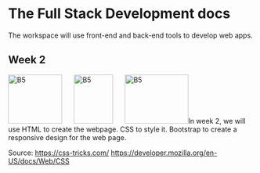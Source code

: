 # The Full Stack Development docs

The workspace will use front-end and back-end tools to develop web apps.

<h2>Week 2</h2>
<img src="https://upload.wikimedia.org/wikipedia/commons/thumb/6/61/HTML5_logo_and_wordmark.svg/180px-HTML5_logo_and_wordmark.svg.png" alt="B5" width="110" height="100"></img>
	<img src="https://upload.wikimedia.org/wikipedia/commons/thumb/d/d5/CSS3_logo_and_wordmark.svg/180px-CSS3_logo_and_wordmark.svg.png" alt="B5" width="80" height="100" style="padding-left: 20px;"></img>
	<img src="https://getbootstrap.com/docs/5.3/assets/brand/bootstrap-logo-shadow.png" alt="B5" width="130" height="100" style="padding-left: 20px;"></img>In week 2, we will use HTML to create the webpage. CSS to style it. Bootstrap to create a responsive design for the web page.


Source: 
https://css-tricks.com/
https://developer.mozilla.org/en-US/docs/Web/CSS